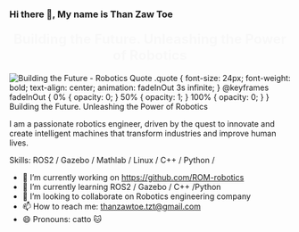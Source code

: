 ### Hi there 👋, My name is Than Zaw Toe
#### <!DOCTYPE html> <html> <head>   <title>Building the Future - Robotics Quote</title>   <style>     .quote {       font-size: 24px;       font-weight: bold;       text-align: center;       animation: fadeInOut 3s infinite;     }      @keyframes fadeInOut {       0% { opacity: 0; }       50% { opacity: 1; }       100% { opacity: 0; }     }   </style> </head> <body>   <div class="quote">Building the Future. Unleashing the Power of Robotics</div> </body> </html>
![<!DOCTYPE html> <html> <head>   <title>Building the Future - Robotics Quote</title>   <style>     .quote {       font-size: 24px;       font-weight: bold;       text-align: center;       animation: fadeInOut 3s infinite;     }      @keyframes fadeInOut {       0% { opacity: 0; }       50% { opacity: 1; }       100% { opacity: 0; }     }   </style> </head> <body>   <div class="quote">Building the Future. Unleashing the Power of Robotics</div> </body> </html>](https://camo.githubusercontent.com/042fc9819da8eebba411a9438d253a3be6749576a1559ff40917bae26e260f53/68747470733a2f2f692e696d6775722e636f6d2f7149314a66796c2e676966)

I am a passionate robotics engineer, driven by the quest to innovate and create intelligent machines that transform industries and improve human lives.

Skills: ROS2 / Gazebo / Mathlab / Linux / C++ / Python /

- 🔭 I’m currently working on https://github.com/ROM-robotics 
- 🌱 I’m currently learning ROS2 / Gazebo / C++ /Python  
- 👯 I’m looking to collaborate on Robotics engineering company 
- 📫 How to reach me: thanzawtoe.tzt@gmail.com 
- 😄 Pronouns: catto 🐱 




